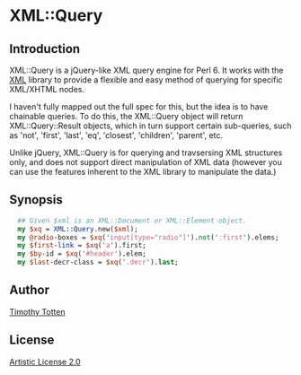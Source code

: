 # XML::Query

## Introduction

XML::Query is a jQuery-like XML query engine for Perl 6.
It works with the [XML](https://github.com/supernovus/exemel) library 
to provide a flexible and easy method of querying for specific XML/XHTML nodes.

I haven't fully mapped out the full spec for this, but the idea is to have
chainable queries. To do this, the XML::Query object will return
XML::Query::Result objects, which in turn support certain sub-queries,
such as 'not', 'first', 'last', 'eq', 'closest', 'children', 'parent', etc.

Unlike jQuery, XML::Query is for querying and travsersing XML structures only, 
and does not support direct manipulation of XML data (however you can use the
features inherent to the XML library to manipulate the data.)

## Synopsis

```perl
  ## Given $xml is an XML::Document or XML::Element object.
  my $xq = XML::Query.new($xml);
  my @radio-boxes = $xq('input[type="radio"]').not(':first').elems;
  my $first-link = $xq('a').first;
  my $by-id = $xq('#header').elem;
  my $last-decr-class = $xq('.decr').last;
```

## Author

[Timothy Totten](https://github.com/supernovus/)

## License

[Artistic License 2.0](http://www.perlfoundation.org/artistic_license_2_0)

